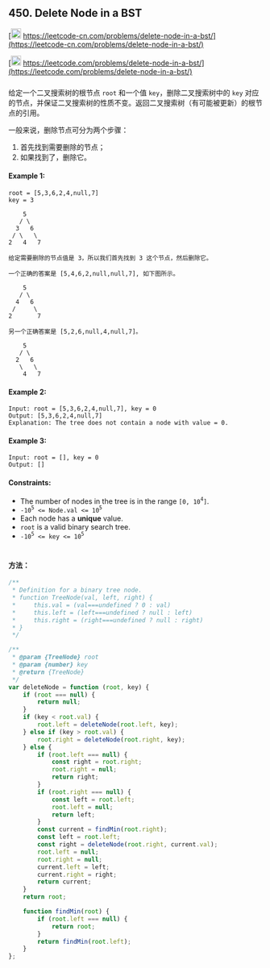 ## 450. Delete Node in a BST

[<img src="https://static.leetcode-cn.com/cn-mono-assets/production/assets/logo-dark-cn.c42314a8.svg" height="20" /> https://leetcode-cn.com/problems/delete-node-in-a-bst/](https://leetcode-cn.com/problems/delete-node-in-a-bst/)

[<img src="https://assets.leetcode.com/static_assets/public/webpack_bundles/images/logo-dark.e99485d9b.svg" height="20"/> https://leetcode.com/problems/delete-node-in-a-bst/](https://leetcode.com/problems/delete-node-in-a-bst/)

###

给定一个二叉搜索树的根节点 `root` 和一个值 `key`，删除二叉搜索树中的 `key` 对应的节点，并保证二叉搜索树的性质不变。返回二叉搜索树（有可能被更新）的根节点的引用。

一般来说，删除节点可分为两个步骤：

1. 首先找到需要删除的节点；
2. 如果找到了，删除它。

#### Example 1:

```
root = [5,3,6,2,4,null,7]
key = 3

    5
   / \
  3   6
 / \   \
2   4   7

给定需要删除的节点值是 3，所以我们首先找到 3 这个节点，然后删除它。

一个正确的答案是 [5,4,6,2,null,null,7], 如下图所示。

    5
   / \
  4   6
 /     \
2       7

另一个正确答案是 [5,2,6,null,4,null,7]。

    5
   / \
  2   6
   \   \
    4   7
```

#### Example 2:

```
Input: root = [5,3,6,2,4,null,7], key = 0
Output: [5,3,6,2,4,null,7]
Explanation: The tree does not contain a node with value = 0.
```

#### Example 3:

```
Input: root = [], key = 0
Output: []
```

#### Constraints:

-   The number of nodes in the tree is in the range `[0, 10`<sup>`4`</sup>`]`.
-   `-10`<sup>`5`</sup>` <= Node.val <= 10`<sup>`5`</sup>
-   Each node has a **unique** value.
-   `root` is a valid binary search tree.
-   `-10`<sup>`5`</sup>` <= key <= 10`<sup>`5`</sup>

#

#### 方法：

```js
/**
 * Definition for a binary tree node.
 * function TreeNode(val, left, right) {
 *     this.val = (val===undefined ? 0 : val)
 *     this.left = (left===undefined ? null : left)
 *     this.right = (right===undefined ? null : right)
 * }
 */

/**
 * @param {TreeNode} root
 * @param {number} key
 * @return {TreeNode}
 */
var deleteNode = function (root, key) {
    if (root === null) {
        return null;
    }
    if (key < root.val) {
        root.left = deleteNode(root.left, key);
    } else if (key > root.val) {
        root.right = deleteNode(root.right, key);
    } else {
        if (root.left === null) {
            const right = root.right;
            root.right = null;
            return right;
        }
        if (root.right === null) {
            const left = root.left;
            root.left = null;
            return left;
        }
        const current = findMin(root.right);
        const left = root.left;
        const right = deleteNode(root.right, current.val);
        root.left = null;
        root.right = null;
        current.left = left;
        current.right = right;
        return current;
    }
    return root;

    function findMin(root) {
        if (root.left === null) {
            return root;
        }
        return findMin(root.left);
    }
};
```
